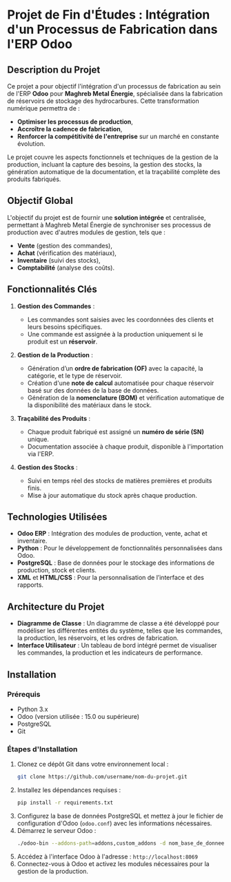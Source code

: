 
# Projet de Fin d'Études : Intégration d'un Processus de Fabrication dans l'ERP Odoo

## Description du Projet

Ce projet a pour objectif l'intégration d'un processus de fabrication au sein de l'ERP **Odoo** pour **Maghreb Metal Énergie**, spécialisée dans la fabrication de réservoirs de stockage des hydrocarbures. Cette transformation numérique permettra de :
- **Optimiser les processus de production**,
- **Accroître la cadence de fabrication**,
- **Renforcer la compétitivité de l'entreprise** sur un marché en constante évolution.

Le projet couvre les aspects fonctionnels et techniques de la gestion de la production, incluant la capture des besoins, la gestion des stocks, la génération automatique de la documentation, et la traçabilité complète des produits fabriqués.

## Objectif Global

L'objectif du projet est de fournir une **solution intégrée** et centralisée, permettant à Maghreb Metal Énergie de synchroniser ses processus de production avec d'autres modules de gestion, tels que :
- **Vente** (gestion des commandes),
- **Achat** (vérification des matériaux),
- **Inventaire** (suivi des stocks),
- **Comptabilité** (analyse des coûts).

## Fonctionnalités Clés

1. **Gestion des Commandes** : 
   - Les commandes sont saisies avec les coordonnées des clients et leurs besoins spécifiques.
   - Une commande est assignée à la production uniquement si le produit est un **réservoir**.

2. **Gestion de la Production** : 
   - Génération d’un **ordre de fabrication (OF)** avec la capacité, la catégorie, et le type de réservoir.
   - Création d'une **note de calcul** automatisée pour chaque réservoir basé sur des données de la base de données.
   - Génération de la **nomenclature (BOM)** et vérification automatique de la disponibilité des matériaux dans le stock.

3. **Traçabilité des Produits** : 
   - Chaque produit fabriqué est assigné un **numéro de série (SN)** unique.
   - Documentation associée à chaque produit, disponible à l'importation via l'ERP.

4. **Gestion des Stocks** :
   - Suivi en temps réel des stocks de matières premières et produits finis.
   - Mise à jour automatique du stock après chaque production.

## Technologies Utilisées

- **Odoo ERP** : Intégration des modules de production, vente, achat et inventaire.
- **Python** : Pour le développement de fonctionnalités personnalisées dans Odoo.
- **PostgreSQL** : Base de données pour le stockage des informations de production, stock et clients.
- **XML** et **HTML/CSS** : Pour la personnalisation de l’interface et des rapports.

## Architecture du Projet

- **Diagramme de Classe** : Un diagramme de classe a été développé pour modéliser les différentes entités du système, telles que les commandes, la production, les réservoirs, et les ordres de fabrication.
- **Interface Utilisateur** : Un tableau de bord intégré permet de visualiser les commandes, la production et les indicateurs de performance.

## Installation

### Prérequis

- Python 3.x
- Odoo (version utilisée : 15.0 ou supérieure)
- PostgreSQL
- Git

### Étapes d'Installation

1. Clonez ce dépôt Git dans votre environnement local :
   ```bash
   git clone https://github.com/username/nom-du-projet.git
   ```
2. Installez les dépendances requises :
   ```bash
   pip install -r requirements.txt
   ```
3. Configurez la base de données PostgreSQL et mettez à jour le fichier de configuration d'Odoo (`odoo.conf`) avec les informations nécessaires.
4. Démarrez le serveur Odoo :
   ```bash
   ./odoo-bin --addons-path=addons,custom_addons -d nom_base_de_donnees
   ```
5. Accédez à l'interface Odoo à l'adresse : `http://localhost:8069`
6. Connectez-vous à Odoo et activez les modules nécessaires pour la gestion de la production.
